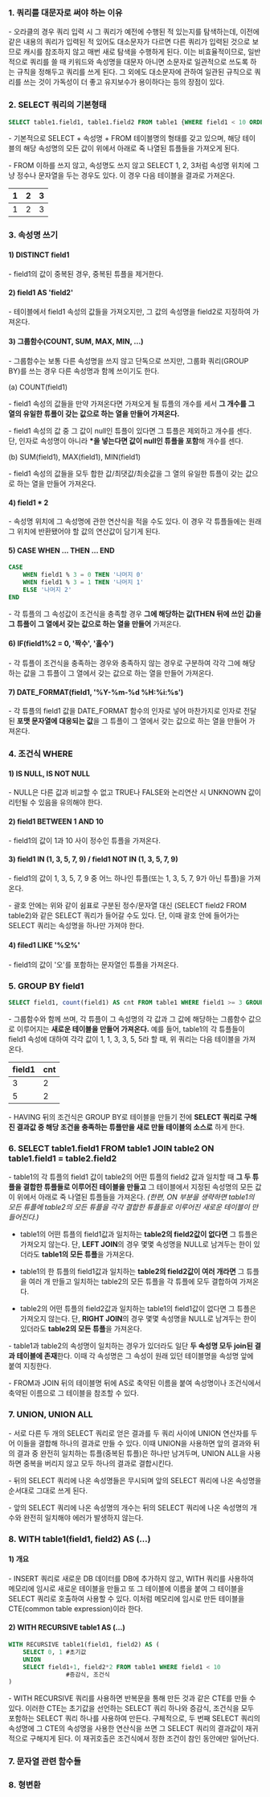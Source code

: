 ### 1. 쿼리를 대문자로 써야 하는 이유

\- 오라클의 경우 쿼리 입력 시 그 쿼리가 예전에 수행된 적 있는지를 탐색하는데, 이전에 같은 내용의 쿼리가 입력된 적 있어도 대소문자가 다르면 다른 쿼리가 입력된 것으로 보므로 캐시를 참조하지 않고 매번 새로 탐색을 수행하게 된다. 이는 비효율적이므로, 일반적으로 쿼리를 쓸 때 키워드와 속성명을 대문자 아니면 소문자로 일관적으로 쓰도록 하는 규칙을 정해두고 쿼리를 쓰게 된다. 그 외에도 대소문자에 관하여 일관된 규칙으로 쿼리를 쓰는 것이 가독성이 더 좋고 유지보수가 용이하다는 등의 장점이 있다.


### 2. SELECT 쿼리의 기본형태

```sql
SELECT table1.field1, table1.field2 FROM table1 {WHERE field1 < 10 ORDER BY field1, field2 DESC LIMIT 10}
```

\- 기본적으로 SELECT + 속성명 + FROM 테이블명의 형태를 갖고 있으며, 해당 테이블의 해당 속성명의 모든 값이 위에서 아래로 죽 나열된 튜플들을 가져오게 된다.


\- FROM 이하를 쓰지 않고, 속성명도 쓰지 않고 SELECT 1, 2, 3처럼 속성명 위치에 그냥 정수나 문자열을 두는 경우도 있다. 이 경우 다음 테이블을 결과로 가져온다.

| 1 | 2 | 3 |
|---|---|---|
| 1 | 2 | 3 |


### 3. 속성명 쓰기

#### 1) DISTINCT field1

\- field1의 값이 중복된 경우, 중복된 튜플을 제거한다.

#### 2) field1 AS 'field2'

\- 테이블에서 field1 속성의 값들을 가져오지만, 그 값의 속성명을 field2로 지정하여 가져온다.

#### 3) 그룹함수(COUNT, SUM, MAX, MIN, ...)

\- 그룹함수는 보통 다른 속성명을 쓰지 않고 단독으로 쓰지만, 그룹화 쿼리(GROUP BY)를 쓰는 경우 다른 속성명과 함께 쓰이기도 한다.

(a) COUNT(field1)

\- field1 속성의 값들을 만약 가져온다면 가져오게 될 튜플의 개수를 세서 **그 개수를 그 열의 유일한 튜플이 갖는 값으로 하는 열을 만들어 가져온다.**

\- field1 속성의 값 중 그 값이 null인 튜플이 있다면 그 튜플은 제외하고 개수를 센다. 단, 인자로 속성명이 아니라 **\*을 넣는다면 값이 null인 튜플을 포함**해 개수를 센다.


(b) SUM(field1), MAX(field1), MIN(field1)

\- field1 속성의 값들을 모두 합한 값/최댓값/최솟값을 그 열의 유일한 튜플이 갖는 값으로 하는 열을 만들어 가져온다.


#### 4) field1 * 2

\- 속성명 위치에 그 속성명에 관한 연산식을 적을 수도 있다. 이 경우 각 튜플들에는 원래 그 위치에 반환됐어야 할 값의 연산값이 담기게 된다.


#### 5) CASE WHEN ... THEN ... END

```sql
CASE 
    WHEN field1 % 3 = 0 THEN '나머지 0' 
    WHEN field1 % 3 = 1 THEN '나머지 1'
    ELSE '나머지 2'
END
```

\- 각 튜플의 그 속성값이 조건식을 충족할 경우 **그에 해당하는 값(THEN 뒤에 쓰인 값)을 그 튜플이 그 열에서 갖는 값으로 하는 열을 만들어** 가져온다.

#### 6) IF(field1%2 = 0, '짝수', '홀수')

\- 각 튜플이 조건식을 충족하는 경우와 충족하지 않는 경우로 구분하여 각각 그에 해당하는 값을 그 튜플이 그 열에서 갖는 값으로 하는 열을 만들어 가져온다.

#### 7) DATE_FORMAT(field1, '%Y-%m-%d %H:%i:%s')

\- 각 튜플의 field1 값을 DATE_FORMAT 함수의 인자로 넣어 마찬가지로 인자로 전달된 **포맷 문자열에 대응되는 값**을 그 튜플이 그 열에서 갖는 값으로 하는 열을 만들어 가져온다.



### 4. 조건식 WHERE

#### 1) IS NULL, IS NOT NULL

\- NULL은 다른 값과 비교할 수 없고 TRUE나 FALSE와 논리연산 시 UNKNOWN 값이 리턴될 수 있음을 유의해야 한다.

#### 2) field1 BETWEEN 1 AND 10

\- field1의 값이 1과 10 사이 정수인 튜플을 가져온다.

#### 3) field1 IN (1, 3, 5, 7, 9) / field1 NOT IN (1, 3, 5, 7, 9)

\- field1의 값이 1, 3, 5, 7, 9 중 어느 하나인 튜플(또는 1, 3, 5, 7, 9가 아닌 튜플)을 가져온다.

\- 괄호 안에는 위와 같이 쉼표로 구분된 정수/문자열 대신 (SELECT field2 FROM table2)와 같은 SELECT 쿼리가 들어갈 수도 있다. 단, 이때 괄호 안에 들어가는 SELECT 쿼리는 속성명을 하나만 가져야 한다.

#### 4) filed1 LIKE '%오%'

\- field1의 값이 '오'를 포함하는 문자열인 튜플을 가져온다.



### 5. GROUP BY field1

```sql
SELECT field1, count(field1) AS cnt FROM table1 WHERE field1 >= 3 GROUP BY field1 HAVING cnt >= 2 ORDER BY field1 
```

\- 그룹함수와 함께 쓰며, 각 튜플이 그 속성명의 각 값과 그 값에 해당하는 그룹함수 값으로 이루어지는 **새로운 테이블을 만들어 가져온다.** 예를 들어, table1의 각 튜플들이 field1 속성에 대하여 각각 값이 1, 1, 3, 3, 5, 5라 할 때, 위 쿼리는 다음 테이블을 가져온다.

| field1 | cnt |
|---|---|
| 3 | 2 |
| 5 | 2 |

\- HAVING 뒤의 조건식은 GROUP BY로 테이블을 만들기 전에 **SELECT 쿼리로 구해진 결과값 중 해당 조건을 충족하는 튜플만을 새로 만들 테이블의 소스로** 하게 한다.


### 6. SELECT table1.field1 FROM table1 JOIN table2 ON table1.field1 = table2.field2

\- table1의 각 튜플의 field1 값이 table2의 어떤 튜플의 field2 값과 일치할 때 **그 두 튜플을 결합한 튜플들로 이루어진 테이블을 만들고** 그 테이블에서 지정된 속성명의 모든 값이 위에서 아래로 죽 나열된 튜플들을 가져온다. _(한편, ON 부분을 생략하면 table1의 모든 튜플에 table2의 모든 튜플을 각각 결합한 튜플들로 이루어진 새로운 테이블이 만들어진다.)_

- table1의 어떤 튜플의 field1값과 일치하는 **table2의 field2값이 없다면** 그 튜플은 가져오지 않는다. 단, **LEFT JOIN**의 경우 몇몇 속성명을 NULL로 남겨두는 한이 있더라도 **table1의 모든 튜플**을 가져온다.

- table1의 한 튜플의 field1값과 일치하는 **table2의 field2값이 여러 개라면** 그 튜플을 여러 개 만들고 일치하는 table2의 모든 튜플을 각 튜플에 모두 결합하여 가져온다.

- table2의 어떤 튜플의 field2값과 일치하는 table1의 field1값이 없다면 그 튜플은 가져오지 않는다. 단, **RIGHT JOIN**의 경우 몇몇 속성명을 NULL로 남겨두는 한이 있더라도 **table2의 모든 튜플**을 가져온다.

\- table1과 table2의 속성명이 일치하는 경우가 있더라도 일단 **두 속성명 모두 join된 결과 테이블에 존재**한다. 이때 각 속성명은 그 속성이 원래 있던 테이블명을 속성명 앞에 붙여 지칭한다.

\- FROM과 JOIN 뒤의 테이블명 뒤에 AS로 축약된 이름을 붙여 속성명이나 조건식에서 축약된 이름으로 그 테이블을 참조할 수 있다.


### 7. UNION, UNION ALL

\- 서로 다른 두 개의 SELECT 쿼리로 얻은 결과를 두 쿼리 사이에 UNION 연산자를 두어 이들을 결합해 하나의 결과로 만들 수 있다. 이때 UNION을 사용하면 앞의 결과와 뒤의 결과 중 완전히 일치하는 튜플(중복된 튜플)은 하나만 남겨두며, UNION ALL을 사용하면 중복을 버리지 않고 모두 하나의 결과로 결합시킨다.

\- 뒤의 SELECT 쿼리에 나온 속성명들은 무시되며 앞의 SELECT 쿼리에 나온 속성명을 순서대로 그대로 쓰게 된다.

\- 앞의 SELECT 쿼리에 나온 속성명의 개수는 뒤의 SELECT 쿼리에 나온 속성명의 개수와 완전히 일치해야 에러가 발생하지 않는다. 



### 8. WITH table1(field1, field2) AS (...)

#### 1) 개요

\- INSERT 쿼리로 새로운 DB 데이터를 DB에 추가하지 않고, WITH 쿼리를 사용하여 메모리에 임시로 새로운 테이블을 만들고 또 그 테이블에 이름을 붙여 그 테이블을 SELECT 쿼리로 호출하여 사용할 수 있다. 이처럼 메모리에 임시로 만든 테이블을 CTE(common table expression)이라 한다.

#### 2) WITH RECURSIVE table1 AS (...)

```sql
WITH RECURSIVE table1(field1, field2) AS (
    SELECT 0, 1 #초기값
    UNION
    SELECT field1+1, field2*2 FROM table1 WHERE field1 < 10
                #증감식, 조건식
)
```

\- WITH RECURSIVE 쿼리를 사용하면 반복문을 통해 만든 것과 같은 CTE를 만들 수 있다. 이러한 CTE는 초기값을 선언하는 SELECT 쿼리 하나와 증감식, 조건식을 모두 포함하는 SELECT 쿼리 하나를 사용하여 만든다. 구체적으로, 두 번째 SELECT 쿼리의 속성명에 그 CTE의 속성명을 사용한 연산식을 쓰면 그 SELECT 쿼리의 결과값이 재귀적으로 구해지게 된다. 이 재귀호출은 조건식에서 정한 조건이 참인 동안에만 일어난다.


### 7. 문자열 관련 함수들


### 8. 형변환